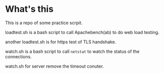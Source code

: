 # What's this

This is a repo of some practice scrpit.

loadtest.sh is a bash script to call Apachebench(ab) to do web load testing.

another loadtest.sh is for https test of TLS handshake.

watch.sh is a bash script to call `netstat` to watch the status of the connections.

watch.sh for server remove the timeout conuter.
